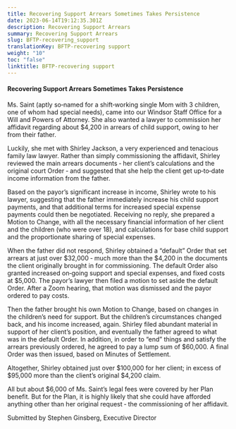 ```yaml
---
title: Recovering Support Arrears Sometimes Takes Persistence
date: 2023-06-14T19:12:35.301Z
description: Recovering Support Arrears
summary: Recovering Support Arrears
slug: BFTP-recovering_support
translationKey: BFTP-recovering support
weight: "10"
toc: "false"
linktitle: BFTP-recovering support
---
```

#### Recovering Support Arrears Sometimes Takes Persistence

Ms. Saint (aptly so‐named for a shift‐working single Mom with 3 children, one of whom had special needs), came into our Windsor Staff Office for a Will and Powers of Attorney. She also wanted a lawyer to commission her affidavit regarding about $4,200 in arrears of child support, owing to her from their father.

Luckily, she met with Shirley Jackson, a very experienced and tenacious family law lawyer. Rather than simply commissioning the affidavit, Shirley reviewed the main arrears documents ‐ her client’s calculations and the original court Order ‐ and suggested that she help the client get up‐to‐date income information from the father.

Based on the payor’s significant increase in income, Shirley wrote to his lawyer, suggesting that the father immediately increase his child support payments, and that additional terms for increased special expense payments could then be negotiated. Receiving no reply, she prepared a Motion to Change, with all the necessary financial information of her client and the children (who were over 18), and calculations for base child support and the proportionate sharing of special expenses.

When the father did not respond, Shirley obtained a “default” Order that set arrears at just over $32,000 ‐ much more than the $4,200 in the documents the client originally brought in for commissioning. The default Order also granted increased on‐going support and special expenses, and fixed costs at $5,000. The payor’s lawyer then filed a motion to set aside the default Order. After a Zoom hearing, that motion was dismissed and the payor ordered to pay costs.

Then the father brought his own Motion to Change, based on changes in the children’s need for support. But the children’s circumstances changed back, and his income increased, again. Shirley filed abundant material in support of her client’s position, and eventually the father agreed to what was in the default Order. In addition, in order to “end” things and satisfy the arrears previously ordered, he agreed to pay a lump sum of $60,000. A final Order was then issued, based on Minutes of Settlement.

Altogether, Shirley obtained just over $100,000 for her client; in excess of $95,000 more than the client’s original $4,200 claim.

All but about $6,000 of Ms. Saint’s legal fees were covered by her Plan benefit. But for the Plan, it is highly likely that she could have afforded anything other than her original request ‐ the commissioning of her affidavit.

Submitted by Stephen Ginsberg,
Executive Director
